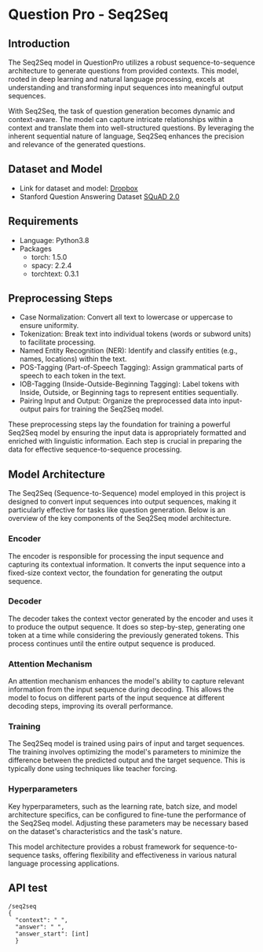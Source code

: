 # Question Pro - Seq2Seq

## Introduction
The Seq2Seq model in QuestionPro utilizes a robust sequence-to-sequence architecture to generate questions from provided contexts. This model, rooted in deep learning and natural language processing, excels at understanding and transforming input sequences into meaningful output sequences.

With Seq2Seq, the task of question generation becomes dynamic and context-aware. The model can capture intricate relationships within a context and translate them into well-structured questions. By leveraging the inherent sequential nature of language, Seq2Seq enhances the precision and relevance of the generated questions.

## Dataset and Model
- Link for dataset and model: [Dropbox](https://www.dropbox.com/scl/fo/06z72prw84qvdon24zve7/h?rlkey=92nr17ygw0ghhuies0qwgavvp&dl=0)
- Stanford Question Answering Dataset [SQuAD 2.0](https://rajpurkar.github.io/SQuAD-explorer/)

## Requirements
- Language: Python3.8
- Packages
  -  torch: 1.5.0
  -  spacy: 2.2.4
  -  torchtext: 0.3.1

## Preprocessing Steps

- Case Normalization: Convert all text to lowercase or uppercase to ensure uniformity.
- Tokenization: Break text into individual tokens (words or subword units) to facilitate processing.
- Named Entity Recognition (NER): Identify and classify entities (e.g., names, locations) within the text.
- POS-Tagging (Part-of-Speech Tagging): Assign grammatical parts of speech to each token in the text.
- IOB-Tagging (Inside-Outside-Beginning Tagging): Label tokens with Inside, Outside, or Beginning tags to represent entities sequentially.
- Pairing Input and Output: Organize the preprocessed data into input-output pairs for training the Seq2Seq model.

These preprocessing steps lay the foundation for training a powerful Seq2Seq model by ensuring the input data is appropriately formatted and enriched with linguistic information. Each step is crucial in preparing the data for effective sequence-to-sequence processing.

## Model Architecture
The Seq2Seq (Sequence-to-Sequence) model employed in this project is designed to convert input sequences into output sequences, making it particularly effective for tasks like question generation. Below is an overview of the key components of the Seq2Seq model architecture.

### Encoder
The encoder is responsible for processing the input sequence and capturing its contextual information. It converts the input sequence into a fixed-size context vector, the foundation for generating the output sequence.

### Decoder
The decoder takes the context vector generated by the encoder and uses it to produce the output sequence. It does so step-by-step, generating one token at a time while considering the previously generated tokens. This process continues until the entire output sequence is produced.

### Attention Mechanism
An attention mechanism enhances the model's ability to capture relevant information from the input sequence during decoding. This allows the model to focus on different parts of the input sequence at different decoding steps, improving its overall performance.

### Training
The Seq2Seq model is trained using pairs of input and target sequences. The training involves optimizing the model's parameters to minimize the difference between the predicted output and the target sequence. This is typically done using techniques like teacher forcing.

### Hyperparameters
Key hyperparameters, such as the learning rate, batch size, and model architecture specifics, can be configured to fine-tune the performance of the Seq2Seq model. Adjusting these parameters may be necessary based on the dataset's characteristics and the task's nature.

This model architecture provides a robust framework for sequence-to-sequence tasks, offering flexibility and effectiveness in various natural language processing applications.

## API test

```
/seq2seq
{
  "context": " ",
  "answer": " ",
  "answer_start": [int]
  }
```
